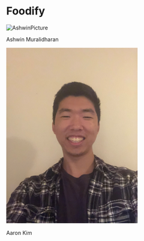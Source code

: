 # Foodify
![AshwinPicture](https://user-images.githubusercontent.com/20465283/68833227-d00afa80-0667-11ea-89fa-b5f6e9f20d25.jpg)
    
Ashwin Muralidharan

<p>
  <img src="https://raw.githubusercontent.com/aakim-git/PDFs/master/Forward.jpg" width="350" title="hover text">
</p>

  Aaron Kim
